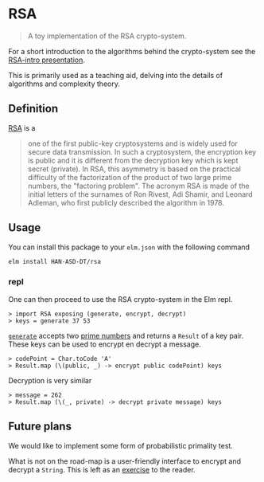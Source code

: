 # RSA
> A toy implementation of the RSA crypto-system.

For a short introduction to the algorithms behind the crypto-system see the [RSA-intro presentation][presentation].

This is primarily used as a teaching aid, delving into the details of algorithms and complexity theory.

## Definition
[RSA][rsa] is a

> one of the first public-key cryptosystems and is widely used for secure data transmission. In such a cryptosystem, the encryption key is public and it is different from the decryption key which is kept secret (private). In RSA, this asymmetry is based on the practical difficulty of the factorization of the product of two large prime numbers, the "factoring problem". The acronym RSA is made of the initial letters of the surnames of Ron Rivest, Adi Shamir, and Leonard Adleman, who first publicly described the algorithm in 1978. 

## Usage
You can install this package to your `elm.json` with the following command

```sh
elm install HAN-ASD-DT/rsa
```

### repl
One can then proceed to use the RSA crypto-system in the Elm repl.

```plain
> import RSA exposing (generate, encrypt, decrypt)
> keys = generate 37 53
```

[`generate`][generate] accepts two [prime numbers][primes] and returns a `Result` of a key pair. These keys can be used to encrypt en decrypt a message.

```plain
> codePoint = Char.toCode 'A'
> Result.map (\(public, _) -> encrypt public codePoint) keys
```

Decryption is very similar

```plain
> message = 262
> Result.map (\(_, private) -> decrypt private message) keys
```

## Future plans
We would like to implement some form of probabilistic primality test.

What is not on the road-map is a user-friendly interface to encrypt and decrypt a `String`. This is left as an [exercise][] to the reader. 

[presentation]: https://han-asd-dt.github.io/RSA/
[rsa]: https://en.wikipedia.org/wiki/RSA_(cryptosystem)
[generate]: https://package.elm-lang.org/packages/HAN-ASD-DT/rsa/latest/RSA#generate
[primes]: https://en.wikipedia.org/wiki/Prime_number
[exercise]: https://github.com/HAN-ASD-DT/RSA-assignment
